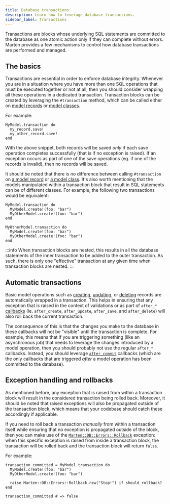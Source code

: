 ```yaml
---
title: Database transactions
description: Learn how to leverage database transactions.
sidebar_label: Transactions
---
```


Transactions are blocks whose underlying SQL statements are committed to the database as one atomic action only if they can complete without errors. Marten provides a few mechanisms to control how database transactions are performed and managed.

## The basics

Transactions are essential in order to enforce database integrity. Whenever you are in a situation where you have more than one SQL operations that must be executed together or not at all, then you should consider wrapping all these operations in a dedicated transaction. Transaction blocks can be created by leveraging the `#transaction` method, which can be called either on [model records](pathname:///api/0.4/Marten/DB/Model/Connection.html#transaction(using%3ANil|String|Symbol%3Dnil%2C%26block)-instance-method) or [model classes](pathname:///api/0.4/Marten/DB/Model/Connection/ClassMethods.html#transaction(using%3ANil|String|Symbol%3Dnil%2C%26)-instance-method).

For example:

```crystal
MyModel.transaction do
  my_record.save!
  my_other_record.save!
end
```

With the above snippet, both records will be saved _only_ if each save operation completes successfully (that is if no exception is raised). If an exception occurs as part of one of the save operations (eg. if one of the records is invalid), then no records will be saved.

It should be noted that there is no difference between calling `#transaction` on [a model record](pathname:///api/0.4/Marten/DB/Model/Connection.html#transaction(using%3ANil|String|Symbol%3Dnil%2C%26block)-instance-method) or [a model class](pathname:///api/0.4/Marten/DB/Model/Connection/ClassMethods.html#transaction(using%3ANil|String|Symbol%3Dnil%2C%26)-instance-method). It's also worth mentioning that the models manipulated within a transaction block that result in SQL statements can be of different classes. For example, the following two transactions would be equivalent:

```crystal
MyModel.transaction do
  MyModel.create!(foo: "bar")
  MyOtherModel.create!(foo: "bar")
end

MyOtherModel.transaction do
  MyModel.create!(foo: "bar")
  MyOtherModel.create!(foo: "bar")
end
```

:::info
When transaction blocks are nested, this results in all the database statements of the inner transaction to be added to the outer transaction. As such, there is only one "effective" transaction at any given time when transaction blocks are nested.
:::

## Automatic transactions

Basic model operations such as [creating](./introduction.md#create), [updating](./introduction.md#update), or [deleting](./introduction.md#delete) records are automatically wrapped in a transaction. This helps in ensuring that any exception that is raised in the context of validations or as part of `after_*` [callbacks](./callbacks.md) (ie. `after_create`, `after_update`, `after_save`, and `after_delete`) will also roll back the current transaction.

The consequence of this is that the changes you make to the database in these callbacks will not be "visible" until the transaction is complete. For example, this means that if you are triggering something (like an asynchronous job) that needs to leverage the changes introduced by a model operation, then you should probably not use the regular `after_*` callbacks. Instead, you should leverage [`after_commit`](./callbacks.md#after_commit) callbacks (which are the only callbacks that are triggered _after_ a model operation has been committed to the database).

## Exception handling and rollbacks

As mentioned before, any exception that is raised from within a transaction block will result in the considered transaction being rolled back. Moreover, it should be noted that raised exceptions will also be propagated outside of the transaction block, which means that your codebase should catch these accordingly if applicable.

If you need to roll back a transaction _manually_ from within a transaction itself while ensuring that no exception is propagated outside of the block, then you can make use of the [`Marten::DB::Errors::Rollback`](pathname:///api/0.4/Marten/DB/Errors/Rollback.html) exception: when this specific exception is raised from inside a transaction block, the transaction will be rolled back and the transaction block will return `false`.

For example:

```crystal
transaction_committed = MyModel.transaction do
  MyModel.create!(foo: "bar")
  MyOtherModel.create!(foo: "bar")

  raise Marten::DB::Errors::Rollback.new("Stop!") if should_rollback?
end

transaction_committed # => false
```
